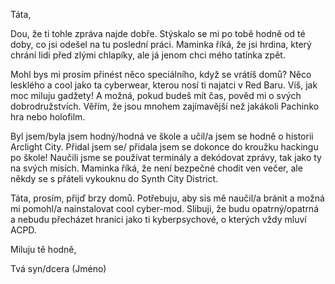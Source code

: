 Táta,

Dou, že ti tohle zpráva najde dobře. Stýskalo se mi po tobě hodně od té doby, co jsi odešel na tu poslední práci. Maminka říká, že jsi hrdina, který chrání lidi před zlými chlapíky, ale já jenom chci mého tatínka zpět.

Mohl bys mi prosím přinést něco speciálního, když se vrátíš domů? Něco lesklého a cool jako ta cyberwear, kterou nosí ti najatci v Red Baru. Víš, jak moc miluju gadžety! A možná, pokud budeš mít čas, pověd mi o svých dobrodružstvích. Věřím, že jsou mnohem zajímavější než jakákoli Pachinko hra nebo holofilm.

Byl jsem/byla jsem hodný/hodná ve škole a učil/a jsem se hodně o historii Arclight City. Přidal jsem se/ přidala jsem se dokonce do kroužku hackingu po škole! Naučili jsme se používat terminály a dekódovat zprávy, tak jako ty na svých misích. Maminka říká, že není bezpečné chodit ven večer, ale někdy se s přáteli vykouknu do Synth City District.

Táta, prosím, přijď brzy domů. Potřebuju, aby sis mě naučil/a bránit a možná mi pomohl/a nainstalovat cool cyber-mod. Slibuji, že budu opatrný/opatrná a nebudu přecházet hranici jako ti kyberpsychové, o kterých vždy mluví ACPD.

Miluju tě hodně,

Tvá syn/dcera (Jméno)
